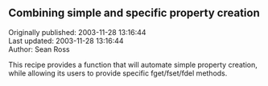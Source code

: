 ## Combining simple and specific property creation  
Originally published: 2003-11-28 13:16:44  
Last updated: 2003-11-28 13:16:44  
Author: Sean Ross  
  
This recipe provides a function that will automate simple property creation, while allowing its users to provide specific fget/fset/fdel methods.